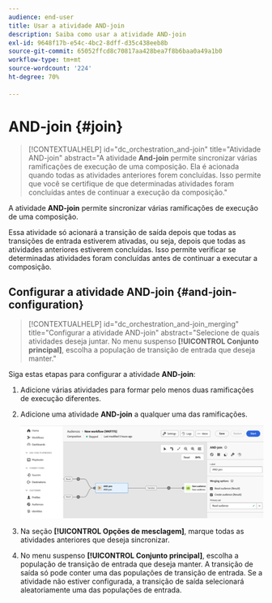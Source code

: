 ```yaml
---
audience: end-user
title: Usar a atividade AND-join
description: Saiba como usar a atividade AND-join
exl-id: 9648f17b-e54c-4bc2-8dff-d35c438eeb8b
source-git-commit: 65052ffcd8c70817aa428bea7f8b6baa0a49a1b0
workflow-type: tm+mt
source-wordcount: '224'
ht-degree: 70%

---
```


# AND-join {#join}

>[!CONTEXTUALHELP]
>id="dc_orchestration_and-join"
>title="Atividade AND-join"
>abstract="A atividade **And-join** permite sincronizar várias ramificações de execução de uma composição. Ela é acionada quando todas as atividades anteriores forem concluídas. Isso permite que você se certifique de que determinadas atividades foram concluídas antes de continuar a execução da composição."

A atividade **AND-join** permite sincronizar várias ramificações de execução de uma composição.

Essa atividade só acionará a transição de saída depois que todas as transições de entrada estiverem ativadas, ou seja, depois que todas as atividades anteriores estiverem concluídas. Isso permite verificar se determinadas atividades foram concluídas antes de continuar a executar a composição.

## Configurar a atividade AND-join {#and-join-configuration}

>[!CONTEXTUALHELP]
>id="dc_orchestration_and-join_merging"
>title="Configurar a atividade AND-join"
>abstract="Selecione de quais atividades deseja juntar. No menu suspenso **[!UICONTROL Conjunto principal]**, escolha a população de transição de entrada que deseja manter."

Siga estas etapas para configurar a atividade **AND-join**:

1. Adicione várias atividades para formar pelo menos duas ramificações de execução diferentes.
1. Adicione uma atividade **AND-join** a qualquer uma das ramificações.

   ![](../assets/and-join.png)

1. Na seção **[!UICONTROL Opções de mesclagem]**, marque todas as atividades anteriores que deseja sincronizar.
1. No menu suspenso **[!UICONTROL Conjunto principal]**, escolha a população de transição de entrada que deseja manter. A transição de saída só pode conter uma das populações de transição de entrada. Se a atividade não estiver configurada, a transição de saída selecionará aleatoriamente uma das populações de entrada.
